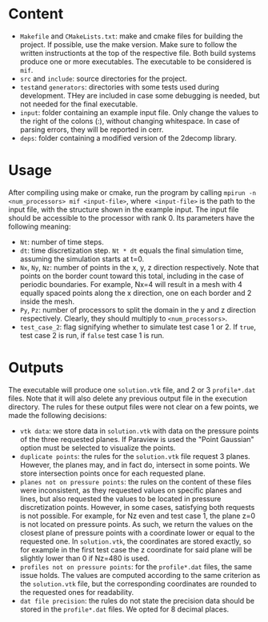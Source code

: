 # Content
- `Makefile` and `CMakeLists.txt`: make and cmake files for building the project. If possible, use the make version. Make sure to follow the written instructionts at the top of the respective file. Both build systems produce one or more executables. The executable to be considered is `mif`.
- `src` and `include`: source directories for the project.
- `test`and `generators`: directories with some tests used during development. THey are included in case some debugging is needed, but not needed for the final executable.
- `input`: folder containing an example input file. Only change the values to the right of the colons (:), without changing whitespace. In case of parsing errors, they will be reported in cerr.
- `deps`: folder containing a modified version of the 2decomp library.

# Usage
After compiling using make or cmake, run the program by calling `mpirun -n <num_processors> mif <input-file>`, where` <input-file>` is the path to the input file, with the structure shown in the example input. The input file should be accessible to the processor with rank 0. Its parameters have the following meaning:
- `Nt`: number of time steps.
- `dt`: time discretization step. `Nt * dt` equals the final simulation time, assuming the simulation starts at t=0.
- `Nx`, `Ny`, `Nz`: number of points in the x, y, z direction respectively. Note that points on the border count toward this total, including in the case of periodic boundaries. For example, Nx=4 will result in a mesh with 4 equally spaced points along the x direction, one on each border and 2 inside the mesh.
- `Py`, `Pz`: number of processors to split the domain in the y and z direction respectively. Clearly, they should multiply to `<num_processors>`.
- `test_case_2`: flag signifying whether to simulate test case 1 or 2. If `true`, test case 2 is run, if `false` test case 1 is run.

# Outputs
The executable will produce one `solution.vtk` file, and 2 or 3 `profile*.dat` files. Note that it will also delete any previous output file in the execution directory. The rules for these output files were not clear on a few points, we made the following decisions:
- `vtk data`: we store data in `solution.vtk` with data on the pressure points of the three requested planes. If Paraview is used the "Point Gaussian" option must be selected to visualize the points.
- `duplicate points`: the rules for the `solution.vtk` file request 3 planes. However, the planes may, and in fact do, intersect in some points. We store intersection points once for each requested plane.
- `planes not on pressure points`: the rules on the content of these files were inconsistent, as they requested values on specific planes and lines, but also requested the values to be located in pressure discretization points. However, in some cases, satisfying both requests is not possible. For example, for Nz even and test case 1, the plane z=0 is not located on pressure points. As such, we return the values on the closest plane of pressure points with a coordinate lower or equal to the requested one. In `solution.vtk`, the coordinates are stored exactly, so for example in the first test case the z coordinate for said plane will be slightly lower than 0 if Nz=480 is used. 
- `profiles not on pressure points`: for the `profile*.dat` files, the same issue holds. The values are computed according to the same criterion as the `solution.vtk` file, but the corresponding coordinates are rounded to the requested ones for readability.
- `dat file precision`: the rules do not state the precision data should be stored in the `profile*.dat` files. We opted for 8 decimal places.